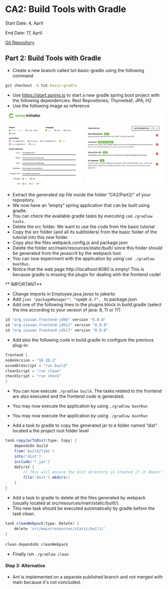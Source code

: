 # CA2: Build Tools with Gradle

Start Date: 4, April

End Date: 17, April

[Git Repository](https://github.com/SwitchQA/devops-23-24-JPE-1222637)

## Part 2: Build Tools with Gradle

* Create a new branch called tut-basic-gradle using the following command
```cmd
git checkout -b tut-basic-gradle
```

* Use https://start.spring.io to start a new gradle spring boot project with the following dependencies: Rest Repositories; Thymeleaf; JPA; H2
* Use the following image as reference

![this image](tut_resources/spring_init.png)

* Extract the generated zip file inside the folder ”CA2/Part2/” of your repository. 
* We now have an ”empty” spring application that can be built using gradle. 
* You can check the available gradle tasks by executing ```cmd./gradlew tasks.```
* Delete the src folder. We want to use the code from the basic tutorial
* Copy the src folder (and all its subfolders) from the basic folder of the tutorial into this new folder.
* Copy also the files webpack.config.js and package.json
* Delete the folder src/main/resources/static/built/ since this folder should be generated from the javascrit by the webpack tool.
* You can now experiment with the application by using ```cmd ./gradlew bootRun.```
* Notice that the web page http://localhost:8080 is empty! This is because gradle is missing the plugin for dealing with the frontend code!

** IMPORTANT**

* Change imports in Employee.java *javax* to *jakarta*
* Add ```json "packageManager": "npm@9.6.7", ``` to package.json
* Add one of the following lines to the plugins block in build.gradle (select the line according to your version of java: 8, 11 or 17)
```groovy
id "org.siouan.frontend-jdk8" version "6.0.0"
id "org.siouan.frontend-jdk11" version "8.0.0"
id "org.siouan.frontend-jdk17" version "8.0.0"
```

* Add also the following code in build.gradle to configure the previous plug-in:
```groovy
frontend {
nodeVersion = "16.20.2"
assembleScript = "run build"
cleanScript = "run clean"
checkScript = "run check"
}
```

* You can now execute ```./gradlew build```. The tasks related to the frontend are also executed and the frontend code is generated.
* You may now execute the application by using ```./gradlew bootRun```

* You may now execute the application by using ```./gradlew bootRun```

* Add a task to gradle to copy the generated jar to a folder named ”dist” located a the project root folder level
```groovy
task copyJarToDist(type: Copy) {
	dependsOn build
	from('build/libs')
	into('dist')
	include('*.jar')
	doFirst {
		// This will ensure the dist directory is created if it doesn't exist
		file('dist').mkdirs()
	}
}
```

* Add a task to gradle to delete all the files generated by webpack (usually located at src/resources/main/static/built/). 
* This new task should be executed automatically by gradle before the task clean.

```groovy
task cleanWebpack(type: Delete) {
    delete 'src/main/resources/static/built/'
}

clean.dependsOn cleanWebpack
```

* Finally run ```./gradlew clean```

#### Step 3: Alternative 

* Ant is implemented on a separate published branch and not merged with main because it's not concluded.

